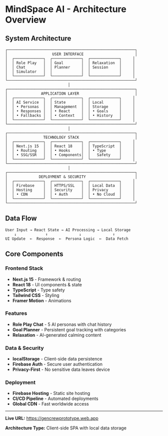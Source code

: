 # MindSpace AI - Architecture Overview

## System Architecture

```
┌─────────────────────────────────────────────────────────┐
│                    USER INTERFACE                       │
│  ┌─────────────┐  ┌─────────────┐  ┌─────────────┐     │
│  │ Role Play   │  │ Goal        │  │ Relaxation  │     │
│  │ Chat        │  │ Planner     │  │ Session     │     │
│  │ Simulator   │  │             │  │             │     │
│  └─────────────┘  └─────────────┘  └─────────────┘     │
└─────────────────────────────────────────────────────────┘
                            │
┌─────────────────────────────────────────────────────────┐
│               APPLICATION LAYER                         │
│  ┌─────────────┐  ┌─────────────┐  ┌─────────────┐     │
│  │ AI Service  │  │ State       │  │ Local       │     │
│  │ • Personas  │  │ Management  │  │ Storage     │     │
│  │ • Responses │  │ • React     │  │ • Goals     │     │
│  │ • Fallbacks │  │ • Context   │  │ • History   │     │
│  └─────────────┘  └─────────────┘  └─────────────┘     │
└─────────────────────────────────────────────────────────┘
                            │
┌─────────────────────────────────────────────────────────┐
│                TECHNOLOGY STACK                         │
│  ┌─────────────┐  ┌─────────────┐  ┌─────────────┐     │
│  │ Next.js 15  │  │ React 18    │  │ TypeScript  │     │
│  │ • Routing   │  │ • Hooks     │  │ • Type      │     │
│  │ • SSG/SSR   │  │ • Components│  │   Safety    │     │
│  └─────────────┘  └─────────────┘  └─────────────┘     │
└─────────────────────────────────────────────────────────┘
                            │
┌─────────────────────────────────────────────────────────┐
│              DEPLOYMENT & SECURITY                      │
│  ┌─────────────┐  ┌─────────────┐  ┌─────────────┐     │
│  │ Firebase    │  │ HTTPS/SSL   │  │ Local Data  │     │
│  │ Hosting     │  │ Security    │  │ Privacy     │     │
│  │ • CDN       │  │ • Auth      │  │ • No Cloud  │     │
│  └─────────────┘  └─────────────┘  └─────────────┘     │
└─────────────────────────────────────────────────────────┘
```

## Data Flow

```
User Input → React State → AI Processing → Local Storage
    ↓             ↑              ↓              ↑
UI Update  ←  Response  ←  Persona Logic  ←  Data Fetch
```

## Core Components

### **Frontend Stack**
- **Next.js 15** - Framework & routing
- **React 18** - UI components & state
- **TypeScript** - Type safety
- **Tailwind CSS** - Styling
- **Framer Motion** - Animations

### **Features**
- **Role Play Chat** - 5 AI personas with chat history
- **Goal Planner** - Persistent goal tracking with categories
- **Relaxation** - AI-generated calming content

### **Data & Security**
- **localStorage** - Client-side data persistence
- **Firebase Auth** - Secure user authentication
- **Privacy-First** - No sensitive data leaves device

### **Deployment**
- **Firebase Hosting** - Static site hosting
- **CI/CD Pipeline** - Automated deployments
- **Global CDN** - Fast worldwide access

---

**Live URL:** https://gencrewprototype.web.app

**Architecture Type:** Client-side SPA with local data storage
